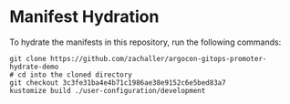 # Manifest Hydration

To hydrate the manifests in this repository, run the following commands:

```shell
git clone https://github.com/zachaller/argocon-gitops-promoter-hydrate-demo
# cd into the cloned directory
git checkout 3c3fe31ba4e4b71c1986ae38e9152c6e5bed83a7
kustomize build ./user-configuration/development
```
